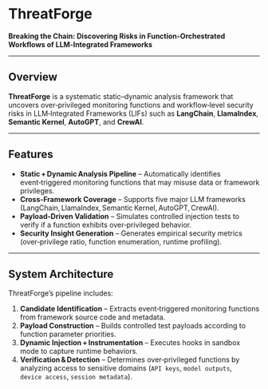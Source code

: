 # ThreatForge 
**Breaking the Chain: Discovering Risks in Function‑Orchestrated Workflows of LLM‑Integrated Frameworks**

---

## Overview
**ThreatForge** is a systematic static–dynamic analysis framework that uncovers over‑privileged monitoring functions and workflow‑level security risks in LLM‑Integrated Frameworks (LIFs) such as **LangChain**, **LlamaIndex**, **Semantic Kernel**, **AutoGPT**, and **CrewAI**.

---

## Features
- **Static + Dynamic Analysis Pipeline** – Automatically identifies event‑triggered monitoring functions that may misuse data or framework privileges.  
- **Cross‑Framework Coverage** – Supports five major LLM frameworks (LangChain, LlamaIndex, Semantic Kernel, AutoGPT, CrewAI).  
- **Payload‑Driven Validation** – Simulates controlled injection tests to verify if a function exhibits over‑privileged behavior.  
- **Security Insight Generation** – Generates empirical security metrics (over‑privilege ratio, function enumeration, runtime profiling).  

---

## System Architecture
ThreatForge’s pipeline includes:
1. **Candidate Identification** – Extracts event‑triggered monitoring functions from framework source code and metadata.  
2. **Payload Construction** – Builds controlled test payloads according to function parameter priorities.  
3. **Dynamic Injection + Instrumentation** – Executes hooks in sandbox mode to capture runtime behaviors.  
4. **Verification & Detection** – Determines over‑privileged functions by analyzing access to sensitive domains (`API keys`, `model outputs`, `device access`, `session metadata`). 
